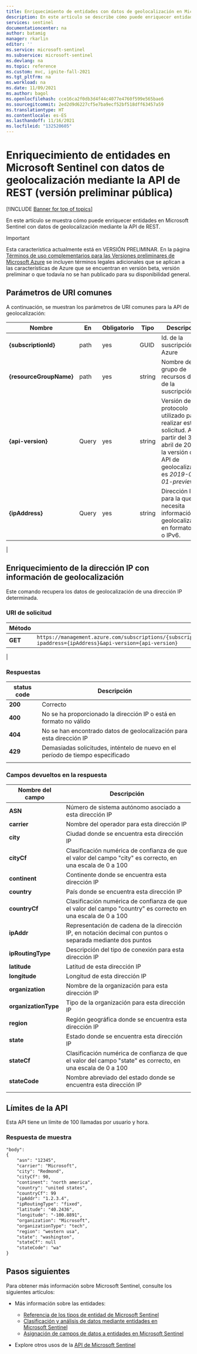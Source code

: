 ```yaml
---
title: Enriquecimiento de entidades con datos de geolocalización en Microsoft Sentinel mediante la API de REST | Microsoft Docs
description: En este artículo se describe cómo puede enriquecer entidades en Microsoft Sentinel con datos de geolocalización mediante la API de REST.
services: sentinel
documentationcenter: na
author: batamig
manager: rkarlin
editor: ''
ms.service: microsoft-sentinel
ms.subservice: microsoft-sentinel
ms.devlang: na
ms.topic: reference
ms.custom: mvc, ignite-fall-2021
ms.tgt_pltfrm: na
ms.workload: na
ms.date: 11/09/2021
ms.author: bagol
ms.openlocfilehash: cce16ca2f0db3d4f44c4077e4760f599e565bae6
ms.sourcegitcommit: 2ed2d9d6227cf5e7ba9ecf52bf518dff63457a59
ms.translationtype: HT
ms.contentlocale: es-ES
ms.lasthandoff: 11/16/2021
ms.locfileid: "132520605"
---
```

# <a name="enrich-entities-in-microsoft-sentinel-with-geolocation-data-via-rest-api-public-preview"></a>Enriquecimiento de entidades en Microsoft Sentinel con datos de geolocalización mediante la API de REST (versión preliminar pública)

[!INCLUDE [Banner for top of topics](./includes/banner.md)]

En este artículo se muestra cómo puede enriquecer entidades en Microsoft Sentinel con datos de geolocalización mediante la API de REST.

> [!IMPORTANT]
> Esta característica actualmente está en VERSIÓN PRELIMINAR. En la página [Términos de uso complementarios para las Versiones preliminares de Microsoft Azure](https://azure.microsoft.com/support/legal/preview-supplemental-terms/) se incluyen términos legales adicionales que se aplican a las características de Azure que se encuentran en versión beta, versión preliminar o que todavía no se han publicado para su disponibilidad general.
>

## <a name="common-uri-parameters"></a>Parámetros de URI comunes

A continuación, se muestran los parámetros de URI comunes para la API de geolocalización:




| Nombre | En | Obligatorio | Tipo | Descripción |
|-|-|-|-|-|
| **{subscriptionId}** | path | yes | GUID | Id. de la suscripción de Azure |
| **{resourceGroupName}** | path | yes | string | Nombre del grupo de recursos dentro de la suscripción |
| **{api-version}** | Query | yes | string | Versión del protocolo utilizado para realizar esta solicitud. A partir del 30 de abril de 2021, la versión de la API de geolocalización es *2019-01-01-preview*.|
| **{ipAddress}** | Query | yes | string | Dirección IP para la que se necesita información de geolocalización, en formato IPv4 o IPv6.   |
|

## <a name="enrich-ip-address-with-geolocation-information"></a>Enriquecimiento de la dirección IP con información de geolocalización

Este comando recupera los datos de geolocalización de una dirección IP determinada.

### <a name="request-uri"></a>URI de solicitud

| Método | URI de la solicitud |
|-|-|
| **GET** | `https://management.azure.com/subscriptions/{subscriptionId}/resourceGroups/{resourceGroupName}/providers/Microsoft.SecurityInsights/enrichment/ip/geodata/?ipaddress={ipAddress}&api-version={api-version}` |
|

### <a name="responses"></a>Respuestas

|status code  |Descripción  |
|---------|---------|
|**200**     |   Correcto      |
|**400**     |      No se ha proporcionado la dirección IP o está en formato no válido    |
|**404**     | No se han encontrado datos de geolocalización para esta dirección IP         |
|**429**     |      Demasiadas solicitudes, inténtelo de nuevo en el período de tiempo especificado    |
|     |         |

### <a name="fields-returned-in-the-response"></a>Campos devueltos en la respuesta

|Nombre del campo  |Descripción  |
|---------|---------|
|**ASN**     |  Número de sistema autónomo asociado a esta dirección IP       |
|**carrier**     |  Nombre del operador para esta dirección IP       |
|**city**     |   Ciudad donde se encuentra esta dirección IP      |
|**cityCf**     | Clasificación numérica de confianza de que el valor del campo "city" es correcto, en una escala de 0 a 100        |
|**continent**     | Continente donde se encuentra esta dirección IP        |
|**country**     |País donde se encuentra esta dirección IP        |
|**countryCf**     |   Clasificación numérica de confianza de que el valor del campo "country" es correcto en una escala de 0 a 100      |
|**ipAddr**     |   Representación de cadena de la dirección IP, en notación decimal con puntos o separada mediante dos puntos      |
|**ipRoutingType**     |   Descripción del tipo de conexión para esta dirección IP      |
|**latitude**     |     Latitud de esta dirección IP    |
|**longitude**     |  Longitud de esta dirección IP       |
|**organization**     |  Nombre de la organización para esta dirección IP       |
|**organizationType**     | Tipo de la organización para esta dirección IP        |
|**region**     |    Región geográfica donde se encuentra esta dirección IP     |
|**state**     |  Estado donde se encuentra esta dirección IP       |
|**stateCf**     | Clasificación numérica de confianza de que el valor del campo "state" es correcto, en una escala de 0 a 100        |
|**stateCode**     |   Nombre abreviado del estado donde se encuentra esta dirección IP      |
|     |         |


## <a name="throttling-limits-for-the-api"></a>Límites de la API

Esta API tiene un límite de 100 llamadas por usuario y hora.

### <a name="sample-response"></a>Respuesta de muestra

```rest
"body":
{
    "asn": "12345",
    "carrier": "Microsoft",
    "city": "Redmond",
    "cityCf": 90,
    "continent": "north america",
    "country": "united states",
    "countryCf": 99
    "ipAddr": "1.2.3.4",
    "ipRoutingType": "fixed",
    "latitude": "40.2436",
    "longitude": "-100.8891",
    "organization": "Microsoft",
    "organizationType": "tech",
    "region": "western usa",
    "state": "washington",
    "stateCf": null
    "stateCode": "wa"
}
```

## <a name="next-steps"></a>Pasos siguientes

Para obtener más información sobre Microsoft Sentinel, consulte los siguientes artículos:

- Más información sobre las entidades:

    - [Referencia de los tipos de entidad de Microsoft Sentinel](entities-reference.md)
    - [Clasificación y análisis de datos mediante entidades en Microsoft Sentinel](entities-in-azure-sentinel.md)
    - [Asignación de campos de datos a entidades en Microsoft Sentinel](map-data-fields-to-entities.md)

- Explore otros usos de la [API de Microsoft Sentinel](/rest/api/securityinsights/)
